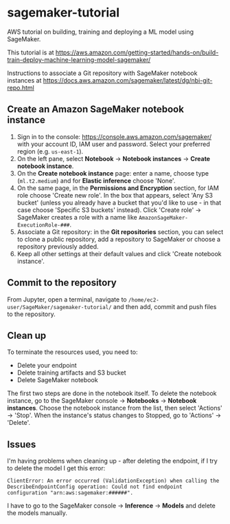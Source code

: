 # sagemaker-tutorial

AWS tutorial on building, training and deploying a ML model using SageMaker.

This tutorial is at https://aws.amazon.com/getting-started/hands-on/build-train-deploy-machine-learning-model-sagemaker/

Instructions to associate a Git repository with SageMaker notebook instances at https://docs.aws.amazon.com/sagemaker/latest/dg/nbi-git-repo.html


## Create an Amazon SageMaker notebook instance

1. Sign in to the console: https://console.aws.amazon.com/sagemaker/ with your account ID, IAM user and password. Select your preferred region (e.g. `us-east-1`).
2. On the left pane, select **Notebook** -> **Notebook instances** -> **Create notebook instance**.
3. On the **Create notebook instance** page: enter a name, choose type (`ml.t2.medium`) and for **Elastic inference** choose 'None'.
4. On the same page, in the **Permissions and Encryption** section, for IAM role choose 'Create new role'. In the box that appears, select 'Any S3 bucket' (unless you already have a bucket that you'd like to use - in that case choose 'Specific S3 buckets' instead). Click 'Create role' -> SageMaker creates a role with a name like `AmazonSageMaker-ExecutionRole-###`.
5. Associate a Git repository: in the **Git repositories** section, you can select to clone a public repository, add a repository to SageMaker or choose a repository previously added.
6. Keep all other settings at their default values and click 'Create notebook instance'.


## Commit to the repository

From Jupyter, open a terminal, navigate to `/home/ec2-user/SageMaker/sagemaker-tutorial/` and then add, commit and push files to the repository.


## Clean up

To terminate the resources used, you need to:

- Delete your endpoint
- Delete training artifacts and S3 bucket
- Delete SageMaker notebook

The first two steps are done in the notebook itself. To delete the notebook instance, go to the SageMaker console -> **Notebooks** -> **Notebook instances**. Choose the notebook instance from the list, then select 'Actions' -> 'Stop'. When the instance's status changes to Stopped, go to 'Actions' -> 'Delete'.


## Issues

I'm having problems when cleaning up - after deleting the endpoint, if I try to delete the model I get this error:

```
ClientError: An error occurred (ValidationException) when calling the DescribeEndpointConfig operation: Could not find endpoint configuration "arn:aws:sagemaker:######".
```

I have to go to the SageMaker console -> **Inference** -> **Models** and delete the models manually.
